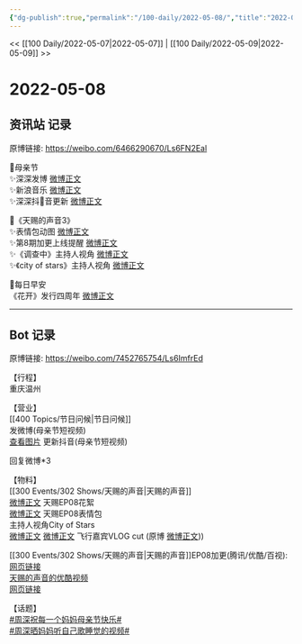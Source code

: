 ```yaml
---
{"dg-publish":true,"permalink":"/100-daily/2022-05-08/","title":"2022-05-08"}
---
```



<< [[100 Daily/2022-05-07\|2022-05-07]] | [[100 Daily/2022-05-09\|2022-05-09]] >>

# 2022-05-08

## 资讯站 记录

原博链接: https://weibo.com/6466290670/Ls6FN2Eal

🌟母亲节  
✨深深发博 [微博正文](https://m.weibo.cn/6466290670/4766895612626093)  
✨新浪音乐 [微博正文](https://m.weibo.cn/6466290670/4766900830343568)  
✨深深抖🎵音更新 [微博正文](https://m.weibo.cn/6466290670/4766914565375189)

🌟《天赐的声音3》  
✨表情包动图 [微博正文](https://m.weibo.cn/6466290670/4766960371372347)  
✨第8期加更上线提醒 [微博正文](https://m.weibo.cn/6466290670/4766827944873273)  
✨《调查中》主持人视角 [微博正文](https://m.weibo.cn/6466290670/4766855812612746)  
✨《city of stars》主持人视角 [微博正文](https://m.weibo.cn/6466290670/4766847125426908)

🌟每日早安  
《花开》发行四周年 [微博正文](https://m.weibo.cn/6466290670/4766769648239041)

---
## Bot 记录

原博链接: https://weibo.com/7452765754/Ls6ImfrEd

【行程】  
重庆温州

【营业】  
[[400 Topics/节日问候\|节日问候]]  
[](https://m.weibo.cn/1736988591/4766893481134387) 发微博(母亲节短视频)  
[查看图片](https://wx2.sinaimg.cn/large/0088n2Pggy1h21ebpyr90j30u01hd0wx.jpg) 更新抖音(母亲节短视频)

回复微博*3 [](https://m.weibo.cn/1736988591/4757875429478010) [](https://m.weibo.cn/1736988591/4764331055517377) [](https://m.weibo.cn/1736988591/4766271171723964)

【物料】  
[[300 Events/302 Shows/天赐的声音\|天赐的声音]]  
[微博正文](https://m.weibo.cn/5876797510/4766823172804347) 天赐EP08花絮  
[微博正文](https://m.weibo.cn/1315706994/4766852246933635) 天赐EP08表情包  
[](https://m.weibo.cn/1670419227/4766833955573455) 主持人视角City of Stars  
[微博正文](https://m.weibo.cn/7495641082/4766918555208116) [微博正文](https://m.weibo.cn/2118679500/4766938960759730) 飞行嘉宾VLOG cut (原博 [微博正文](https://m.weibo.cn/2668338621/4766914104264550)))

[[300 Events/302 Shows/天赐的声音\|天赐的声音]]EP08加更(腾讯/优酷/百视):  
[网页链接](https://weibo.cn/sinaurl?u=http%3A%2F%2Fm.v.qq.com%2Fx%2Fcover%2Fm%2Fmzc0020063yvygv%2Fs0042jerz2v.html%3Furl_from%3Dshare%26second_share%3D0%26share_from%3Dcopy)  
[天赐的声音的优酷视频](https://weibo.cn/sinaurl?u=https%3A%2F%2Fv.youku.com%2Fv_show%2Fid_XNTIwNTM0NjkwMA%3D%3D.html%3Fx%26sharefrom%3Dandroid%26scene%3Dlong%26playMode%3Dnormal%26sharekey%3D07f589eb3fbea58d3c4c7c1d6f723a614)  
[网页链接](https://weibo.cn/sinaurl?u=https%3A%2F%2Fbp-share.bestv.com.cn%2Fbp-share%2FsharePage.html%3FtitleId%3D444172%26contentId%3D10121%26currentEpisode%3D8%26modelType%3D1)

【话题】  
[#周深祝每一个妈妈母亲节快乐#](https://s.weibo.com/weibo?q=%23%E5%91%A8%E6%B7%B1%E7%A5%9D%E6%AF%8F%E4%B8%80%E4%B8%AA%E5%A6%88%E5%A6%88%E6%AF%8D%E4%BA%B2%E8%8A%82%E5%BF%AB%E4%B9%90%23)  
[#周深晒妈妈听自己歌睡觉的视频#](https://s.weibo.com/weibo?q=%23%E5%91%A8%E6%B7%B1%E6%99%92%E5%A6%88%E5%A6%88%E5%90%AC%E8%87%AA%E5%B7%B1%E6%AD%8C%E7%9D%A1%E8%A7%89%E7%9A%84%E8%A7%86%E9%A2%91%23)
